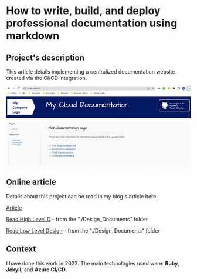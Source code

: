 # How to write, build, and deploy professional documentation using markdown 

## Project's description

This article details implementing a centralized documentation website created via the CI/CD integration.

![Components communication's diagram](./images/documentationintegration1.webp)

## Online article
Details about this project can be read in my blog's article here: 

[Article](https://www.ideliversoft.com/post/how-to-write-build-and-deploy-professional-documentation-using-markdown)

[Read High Level D](./Design_Documents/ITS%20Central%20Documentation%20HLD.docx) - from the "./Design_Documents" folder

[Read Low Level Design](./Design_Documents/ITS%20Central%20Documentation%20LLD.docx) - from the "./Design_Documents" folder

## Context
I have done this work in 2022. The main technologies used were: **Ruby**, **Jekyll**, and **Azure CI/CD**.

